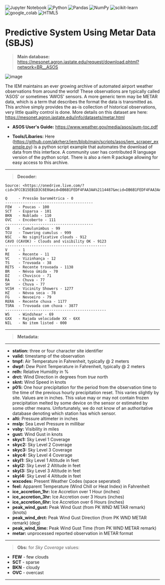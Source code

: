 ![Jupyter Notebook](https://img.shields.io/badge/jupyter-%23FA0F00.svg?style=for-the-badge&logo=jupyter&logoColor=white) ![Python](https://img.shields.io/badge/python-3670A0?style=for-the-badge&logo=python&logoColor=ffdd54) ![Pandas](https://img.shields.io/badge/pandas-%23150458.svg?style=for-the-badge&logo=pandas&logoColor=white) ![NumPy](https://img.shields.io/badge/numpy-%23013243.svg?style=for-the-badge&logo=numpy&logoColor=white) ![scikit-learn](https://img.shields.io/badge/scikit--learn-%23F7931E.svg?style=for-the-badge&logo=scikit-learn&logoColor=white) ![google_colab](https://img.shields.io/badge/Colab-F9AB00?style=for-the-badge&logo=googlecolab&color=525252) ![HTML5](https://img.shields.io/badge/html5-%23E34F26.svg?style=for-the-badge&logo=html5&logoColor=white)

# Predictive System Using Metar Data (SBJS)

> **Main database:**  https://mesonet.agron.iastate.edu/request/download.phtml?network=BR__ASOS

![image](https://user-images.githubusercontent.com/60454486/167980061-04c1055b-6c96-42ba-8f43-40e6da65a562.png)


The IEM maintains an ever growing archive of automated airport weather observations from around the world! These observations are typically called 'ASOS' or sometimes 'AWOS' sensors. A more generic term may be METAR data, which is a term that describes the format the data is transmitted as. This archive simply provides the as-is collection of historical observations, very little quality control is done. More details on this dataset are here: https://mesonet.agron.iastate.edu/info/datasets/metar.html

* **ASOS User's Guide:** https://www.weather.gov/media/asos/aum-toc.pdf

*  **Tools/Libaries:** Here (https://github.com/akrherz/iem/blob/main/scripts/asos/iem_scraper_example.py) is a python script example  that automates the download of data from this interface. A community user has contributed R language  version of the python script. There is also a riem R package  allowing for easy access to this archive.

---
> **Decoder:** 

```
Source: <https://onedrive.live.com/?cid=3FCCB15EB1D3C6E0&mid=DB6B1FEDF4FAA3AA%2114487&mcid=DB6B1FEDF4FAA3AA&sd=1&id=3FCCB15EB1D3C6E0%2121492&parId=3FCCB15EB1D3C6E0%2121459&o=OneUp>

Q     - Pressão barométrica - 0
----------------------------------------
FEW   - Poucas - 100
SCT   - Esparsa - 101
BKN   - Nublado - 110
OVC   - Encoberto - 111
----------------------------------------
CB    - Cumulunimbus - 99
TCU   - Towering cumulus - 999
NSC   - No significative clouds - 912
CAVO (CAVOK) - Clouds and visibility OK - 9123
----------------------------------------------
V     - 1
RE    - Recente - 11
VC    - Vizinhança - 12
TS    - Trovoada - 38
RETS  - Recente trovoada - 1138
BR    - Névoa úmida - 70 
DZ    - Chuvisco - 71
RA    - Chuva - 77
SH    - Chuva - 77
VCSH  - Vicinity Showers - 1277
HZ    - Névoa seca - 78
FG    - Nevoeiro - 79
RERA  - Recente chuva - 1177
TSRA  - Trovoada com chuva - 3877
----------------------------------------------
WS    - Windshear - 69
GXX   - Rajada velocidade XX - 6XX
NIL   - No item listed - 000
```

---
> **Metadata:**
---
* **station:**
three or four character site identifier
* **valid:**
timestamp of the observation
* **tmpf:**
Air Temperature in Fahrenheit, typically @ 2 meters
* **dwpf:**
Dew Point Temperature in Fahrenheit, typically @ 2 meters
* **relh:**
Relative Humidity in %
* **drct:**
Wind Direction in degrees from *true* north
* **sknt:**
Wind Speed in knots
* **p01i:**
One hour precipitation for the period from the observation time to the time of the previous hourly precipitation reset. This varies slightly by site. Values are in inches. This value may or may not contain frozen precipitation melted by some device on the sensor or estimated by some other means. Unfortunately, we do not know of an authoritative database denoting which station has which sensor.
* **alti:**
Pressure altimeter in inches
* **mslp:**
Sea Level Pressure in millibar
* **vsby:**
Visibility in miles
* **gust:**
Wind Gust in knots
* **skyc1:**
Sky Level 1 Coverage
* **skyc2:**
Sky Level 2 Coverage
* **skyc3:**
Sky Level 3 Coverage
* **skyc4:**
Sky Level 4 Coverage
* **skyl1:**
Sky Level 1 Altitude in feet
* **skyl2:**
Sky Level 2 Altitude in feet
* **skyl3:**
Sky Level 3 Altitude in feet
* **skyl4:**
Sky Level 4 Altitude in feet
* **wxcodes:**
Present Weather Codes (space seperated)
* **feel:**
Apparent Temperature (Wind Chill or Heat Index) in Fahrenheit
* **ice_accretion_1hr:**
Ice Accretion over 1 Hour (inches)
* **ice_accretion_3hr:**
Ice Accretion over 3 Hours (inches)
* **ice_accretion_6hr:**
Ice Accretion over 6 Hours (inches)
* **peak_wind_gust:**
Peak Wind Gust (from PK WND METAR remark) (knots)
* **peak_wind_drct:**
Peak Wind Gust Direction (from PK WND METAR remark) (deg)
* **peak_wind_time:**
Peak Wind Gust Time (from PK WND METAR remark)
* **metar:**
unprocessed reported observation in METAR format

---
> **Obs:** for *Sky Coverage* values:
- **FEW**   -  few clouds
- **SCT**   - sparse
- **BKN**   - cloudy
- **OVC**   - overcast
---
